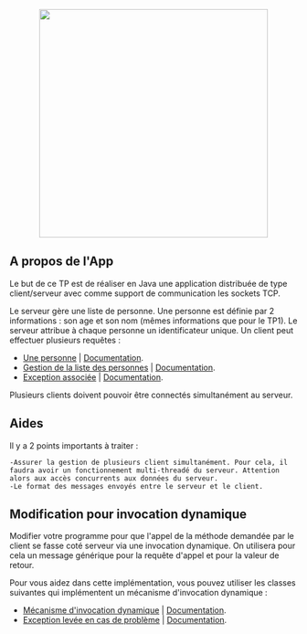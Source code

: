 <p align="center"><img src="https://symbols.getvecta.com/stencil_85/10_java-icon.e6c5a2a97a.svg" width="400"></p>

## A propos de l'App

Le but de ce TP est de réaliser en Java une application distribuée de type client/serveur avec comme support de communication les sockets TCP.

Le serveur gère une liste de personne. Une personne est définie par 2 informations : son age et son nom (mêmes informations que pour le TP1). Le serveur attribue à chaque personne un identificateur unique.
Un client peut effectuer plusieurs requêtes : 

- [Une personne](http://ecariou.perso.univ-pau.fr/cours/sd-l3/Personne.java) | [Documentation](http://ecariou.perso.univ-pau.fr/cours/sd-l3/Personne.html).
- [Gestion de la liste des personnes](http://ecariou.perso.univ-pau.fr/cours/sd-l3/DataManager.java) | [Documentation](http://ecariou.perso.univ-pau.fr/cours/sd-l3/DataManager.html).
- [Exception associée](http://ecariou.perso.univ-pau.fr/cours/sd-l3/InvalidIdException.java) | [Documentation](http://ecariou.perso.univ-pau.fr/cours/sd-l3/InvalidIdException.html).

Plusieurs clients doivent pouvoir être connectés simultanément au serveur.

## Aides

Il y a 2 points importants à traiter :

    -Assurer la gestion de plusieurs client simultanément. Pour cela, il faudra avoir un fonctionnement multi-threadé du serveur. Attention alors aux accès concurrents aux données du serveur.
    -Le format des messages envoyés entre le serveur et le client.

## Modification pour invocation dynamique

Modifier votre programme pour que l'appel de la méthode demandée par le client se fasse coté serveur via une invocation dynamique. On utilisera pour cela un message générique pour la requête d'appel et pour la valeur de retour.

Pour vous aidez dans cette implémentation, vous pouvez utiliser les classes suivantes qui implémentent un mécanisme d'invocation dynamique :

- [Mécanisme d'invocation dynamique](http://ecariou.perso.univ-pau.fr/cours/sd-l3/Invocation.java) | [Documentation](http://ecariou.perso.univ-pau.fr/cours/sd-l3/Invocation.html).
- [Exception levée en cas de problème](http://ecariou.perso.univ-pau.fr/cours/sd-l3/UncallableMethodException.java) | [Documentation](http://ecariou.perso.univ-pau.fr/cours/sd-l3/UncallableMethodException.html).

